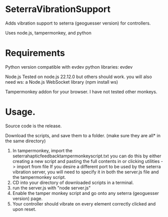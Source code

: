# SeterraVibrationSupport
Adds vibration support to seterra (geoguesser version) for controllers.

Uses node.js, tampermonkey, and python

# Requirements
Python version compatible with evdev
python libraries: evdev

Node.js
Tested on node.js 22.12.0 but others should work.
  you will also need ws: a Node.js WebSocket library (npm install ws)

Tampermonkey addon for your browser.
  I have not tested other monkeys.

# Usage.

Source code is the release.

Download the scripts, and save them to a folder. (make sure they are all* in the same directory)

1. In tampermonkey, import the seterrahapticfeedbacktampermonkeyscript.txt
    you can do this by either creating a new script and pasting the full contents in or clicking  utilities -> import from file
  If you desire a different port to be used by the seterra vibration server, you will need to specify it in both the server.js file and the tampermonkey script.
2. CD into your directory of downloaded scripts in a terminal.
3. run the server.js with "node server.js"
4. Enable the tamper monkey script and go onto any seterra (geoguesser version) page.
5. Your controller should vibrate on every element correctly clicked and upon reset.
